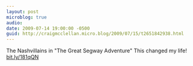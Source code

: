 ```yaml
---
layout: post
microblog: true
audio: 
date: 2009-07-14 19:00:00 -0500
guid: http://craigmcclellan.micro.blog/2009/07/15/t2651842938.html
---
```

The Nashvillains in "The Great Segway Adventure"  This changed my life! [bit.ly/181qQN](http://bit.ly/181qQN)
